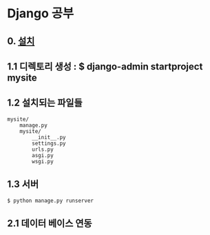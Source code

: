 # Django 공부    


## 0. [설치](https://docs.djangoproject.com/ko/3.1/intro/install)   

## 1.1 디렉토리 생성 : $ django-admin startproject mysite

## 1.2 설치되는 파일들   

    mysite/
        manage.py
        mysite/
            __init__.py
            settings.py
            urls.py
            asgi.py
            wsgi.py
            
## 1.3 서버 

    $ python manage.py runserver
    



## 2.1 데이터 베이스 연동
